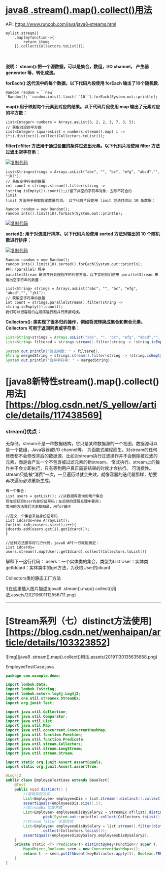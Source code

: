 # [java8 .stream().map().collect()用法](https://www.cnblogs.com/javagg/p/12660957.html)

API: https://www.runoob.com/java/java8-streams.html

```
mylist.stream()
    .map(myfunction->{
        return item;
    }).collect(Collectors.toList());
```

　　

**说明：**
**steam():把一个源数据，可以是集合，数组，I/O channel， 产生器generator 等，转化成流。**

**forEach():迭代流中的每个数据。以下代码片段使用 forEach 输出了10个随机数.**

 

```
Random random = ``new` `Random();``random.ints().limit(``10``).forEach(System.out::println);
```

 

**map():用于映射每个元素到对应的结果。以下代码片段使用 map 输出了元素对应的平方数：**

```
List<Integer> numbers = Arrays.asList(3, 2, 2, 3, 7, 3, 5);
// 获取对应的平方数
List<Integer> squaresList = numbers.stream().map( i -> i*i).distinct().collect(Collectors.toList());
```

**filter():filter 方法用于通过设置的条件过滤出元素。以下代码片段使用 filter 方法过滤出空字符串：**

 

[![复制代码](https://common.cnblogs.com/images/copycode.gif)](javascript:void(0);)

```
List<String>strings = Arrays.asList("abc", "", "bc", "efg", "abcd","", "jkl");
// 获取空字符串的数量
int count = strings.stream().filter(string -> !string.isEmpty()).count();//留下非空的字符串对象，去除不符合的
limit
limit 方法用于获取指定数量的流。 以下代码片段使用 limit 方法打印出 10 条数据：

Random random = new Random();
random.ints().limit(10).forEach(System.out::println);
```

[![复制代码](https://common.cnblogs.com/images/copycode.gif)](javascript:void(0);)

 

**sorted(): 用于对流进行排序。以下代码片段使用 sorted 方法对输出的 10 个随机数进行排序：**

[![复制代码](https://common.cnblogs.com/images/copycode.gif)](javascript:void(0);)

```
Random random = new Random();
random.ints().limit(10).sorted().forEach(System.out::println);
并行（parallel）程序
parallelStream 是流并行处理程序的代替方法。以下实例我们使用 parallelStream 来输出空字符串的数量：

List<String> strings = Arrays.asList("abc", "", "bc", "efg", "abcd","", "jkl");
// 获取空字符串的数量
int count = strings.parallelStream().filter(string -> string.isEmpty()).count();
我们可以很容易的在顺序运行和并行直接切换。
```



**Collectors(): 类实现了很多归约操作，例如将流转换成集合和聚合元素。Collectors 可用于返回列表或字符串：**



```java
List<String>strings = Arrays.asList("abc", "", "bc", "efg", "abcd","", "jkl");
List<String> filtered = strings.stream().filter(string -> !string.isEmpty()).collect(Collectors.toList());
 
System.out.println("筛选列表: " + filtered);
String mergedString = strings.stream().filter(string -> !string.isEmpty()).collect(Collectors.joining(", "));
System.out.println("合并字符串: " + mergedString);
```





# [java8新特性stream().map().collect()用法][https://blog.csdn.net/S_yellow/article/details/117438569]

### stream()优点：

无存储。stream不是一种数据结构，它只是某种数据源的一个视图，数据源可以是一个数组，Java容器或I/O channel等。
为函数式编程而生。对stream的任何修改都不会修改背后的数据源，比如对stream执行过滤操作并不会删除被过滤的元素，而是会产生一个不包含被过滤元素的新stream。
惰式执行。stream上的操作并不会立即执行，只有等到用户真正需要结果的时候才会执行。
可消费性。stream只能被“消费”一次，一旦遍历过就会失效，就像容器的迭代器那样，想要再次遍历必须重新生成。

```
有一个集合：
List users = getList(); //从数据库查询的用户集合
现在想获取User的身份证号码；在后续的逻辑处理中要用；
常用的方法我们大家都知道，用for循环
```

```
//定义一个集合来装身份证号码
List idcards=new ArrayList();
for(int i=0;i<users.size();i++){
idcards.add(users.get(i).getIdcard());
}

//这种方法要写好几行代码，java8 API一行就能搞定：
List idcards= users.stream().map(User::getIdcard).collect(Collectors.toList())
```

解释下一这行代码： users：一个实体类的集合，类型为List User：实体类
getIdcard：实体类中的get方法，为获取User的idcard

Collectors类的静态工厂方法

![在这里插入图片描述](java8 .stream().map().collect()用法.assets/20210601112556711.png)



---



# [Stream系列（七）distinct方法使用][https://blog.csdn.net/wenhaipan/article/details/103323852]

![img](java8 .stream().map().collect()用法.assets/20191130135635858.png)

EmployeeTestCase.java

```java
package com.example.demo;

import lombok.Data;
import lombok.ToString;
import lombok.extern.log4j.Log4j2;
import one.util.streamex.StreamEx;
import org.junit.Test;

import java.util.Collection;
import java.util.Comparator;
import java.util.List;
import java.util.Map;
import java.util.concurrent.ConcurrentHashMap;
import java.util.function.Function;
import java.util.function.Predicate;
import java.util.stream.Collectors;
import java.util.stream.LongStream;
import java.util.stream.Stream;

import static org.junit.Assert.assertEquals;
import static org.junit.Assert.assertTrue;

@Log4j2
public class EmployeeTestCase extends BaseTest{
    @Test
    public void distinct() {
        //常规实现方式
        List<Employee> employeesDis = list.stream().distinct().collect(Collectors.toList());
        assertEquals(employeesDis.size(),5);
        //StreamEx 实现方式
        List<Employee> employeesDisBySalary2 = StreamEx.of(list).distinct(Employee::getSalary)
                .peek(System.out::println).collect(Collectors.toList());
        //Stream filter 实现方式
        List<Employee> employeesDisBySalary = list.stream().filter(distinctByKey(Employee::getSalary))
                .collect(Collectors.toList());
        assertEquals(employeesDisBySalary,employeesDisBySalary2);
    }
    private static <T> Predicate<T> distinctByKey(Function<? super T, ?> keyExtractor) {
        Map<Object,Boolean> seen = new ConcurrentHashMap<>();
        return t -> seen.putIfAbsent(keyExtractor.apply(t), Boolean.TRUE) == null;
    }
}

```

